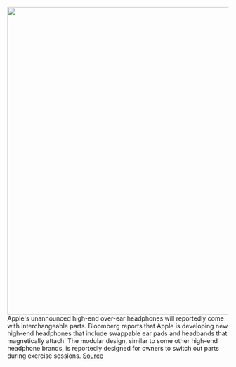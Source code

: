 <img src='https://cdn.vox-cdn.com/thumbor/waP4TceUNi7DgxA-ZfBx14yQc0s=/0x0:2040x1360/1200x800/filters:focal(857x517:1183x843)/cdn.vox-cdn.com/uploads/chorus_image/image/66661169/acastro_180604_1777_apple_wwdc_0003.0.jpg' width='700px' /><br/>
Apple's unannounced high-end over-ear headphones will reportedly come with interchangeable parts. Bloomberg reports that Apple is developing new high-end headphones that include swappable ear pads and headbands that magnetically attach. The modular design, similar to some other high-end headphone brands, is reportedly designed for owners to switch out parts during exercise sessions.
<a href='https://www.theverge.com/2020/4/16/21223366/apple-headphones-over-ear-swappable-headband-ear-pads-noise-cancellation-rumors'> Source <a/>